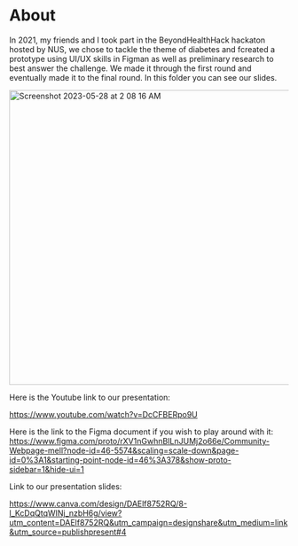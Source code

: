 # About 

In 2021, my friends and I took part in the BeyondHealthHack hackaton hosted by NUS, we chose to tackle the theme of diabetes and fcreated a prototype using UI/UX skills in Figman as well as preliminary research to best answer the challenge. We made it through the first round and eventually made it to the final round. In this folder you can see our slides. 


<img width="532" alt="Screenshot 2023-05-28 at 2 08 16 AM" src="https://github.com/SGhuman123/Tableau-Portfolio/assets/63066897/388c8d77-0d27-498c-aa60-7486b714094b">


Here is the Youtube link to our presentation: 

https://www.youtube.com/watch?v=DcCFBERpo9U



Here is the link to the Figma document if you wish to play around with it: 
https://www.figma.com/proto/rXV1nGwhnBILnJUMj2o66e/Community-Webpage-mell?node-id=46-5574&scaling=scale-down&page-id=0%3A1&starting-point-node-id=46%3A378&show-proto-sidebar=1&hide-ui=1



Link to our presentation slides: 

https://www.canva.com/design/DAElf8752RQ/8-l_KcDqQtqWINj_nzbH6g/view?utm_content=DAElf8752RQ&utm_campaign=designshare&utm_medium=link&utm_source=publishpresent#4
